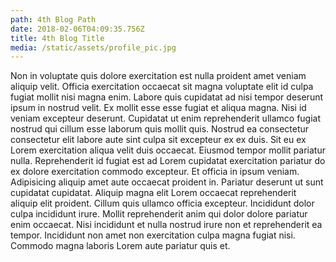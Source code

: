 ```yaml
---
path: 4th Blog Path
date: 2018-02-06T04:09:35.756Z
title: 4th Blog Title
media: /static/assets/profile_pic.jpg
---
```

Non in voluptate quis dolore exercitation est nulla proident amet veniam aliquip velit. Officia exercitation occaecat sit magna voluptate elit id culpa fugiat mollit nisi magna enim. Labore quis cupidatat ad nisi tempor deserunt ipsum in nostrud velit. Ex mollit esse esse fugiat et aliqua magna. Nisi id veniam excepteur deserunt. Cupidatat ut enim reprehenderit ullamco fugiat nostrud qui cillum esse laborum quis mollit quis. Nostrud ea consectetur consectetur elit labore aute sint culpa sit excepteur ex ex duis.  Sit eu ex Lorem exercitation aliqua velit duis occaecat. Eiusmod tempor mollit pariatur nulla. Reprehenderit id fugiat est ad Lorem cupidatat exercitation pariatur do ex dolore exercitation commodo excepteur. Et officia in ipsum veniam. Adipisicing aliquip amet aute occaecat proident in. Pariatur deserunt ut sunt cupidatat cupidatat.  Aliquip magna elit Lorem occaecat reprehenderit aliquip elit proident. Cillum quis ullamco officia excepteur. Incididunt dolor culpa incididunt irure. Mollit reprehenderit anim qui dolor dolore pariatur enim occaecat. Nisi incididunt et nulla nostrud irure non et reprehenderit ea tempor. Incididunt non amet non exercitation culpa magna fugiat nisi. Commodo magna laboris Lorem aute pariatur quis et.
